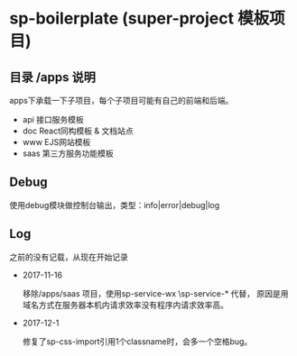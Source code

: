 # sp-boilerplate (super-project 模板项目)

## 目录 /apps 说明

apps下承载一下子项目，每个子项目可能有自己的前端和后端。

 - api 接口服务模板
 - doc React同构模板 & 文档站点
 - www EJS网站模板
 - saas 第三方服务功能模板

## Debug

使用debug模块做控制台输出，类型：info|error|debug|log

## Log

之前的没有记载，从现在开始记录

 - 2017-11-16

    移除/apps/saas 项目，使用sp-service-wx \sp-service-* 代替，
    原因是用域名方式在服务器本机内请求效率没有程序内请求效率高。

- 2017-12-1

    修复了sp-css-import引用1个classname时，会多一个空格bug。